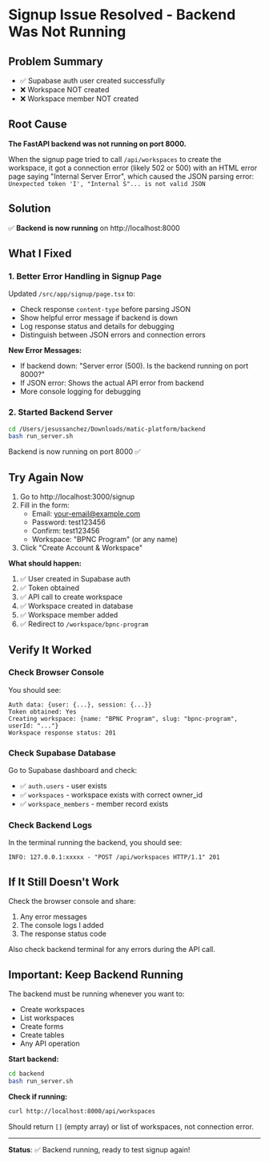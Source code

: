 # Signup Issue Resolved - Backend Was Not Running

## Problem Summary
- ✅ Supabase auth user created successfully
- ❌ Workspace NOT created
- ❌ Workspace member NOT created

## Root Cause
**The FastAPI backend was not running on port 8000.**

When the signup page tried to call `/api/workspaces` to create the workspace, it got a connection error (likely 502 or 500) with an HTML error page saying "Internal Server Error", which caused the JSON parsing error: `Unexpected token 'I', "Internal S"... is not valid JSON`

## Solution
✅ **Backend is now running** on http://localhost:8000

## What I Fixed

### 1. Better Error Handling in Signup Page
Updated `/src/app/signup/page.tsx` to:
- Check response `content-type` before parsing JSON
- Show helpful error message if backend is down
- Log response status and details for debugging
- Distinguish between JSON errors and connection errors

**New Error Messages:**
- If backend down: "Server error (500). Is the backend running on port 8000?"
- If JSON error: Shows the actual API error from backend
- More console logging for debugging

### 2. Started Backend Server
```bash
cd /Users/jesussanchez/Downloads/matic-platform/backend
bash run_server.sh
```

Backend is now running on port 8000 ✅

## Try Again Now

1. Go to http://localhost:3000/signup
2. Fill in the form:
   - Email: your-email@example.com
   - Password: test123456  
   - Confirm: test123456
   - Workspace: "BPNC Program" (or any name)
3. Click "Create Account & Workspace"

**What should happen:**
1. ✅ User created in Supabase auth
2. ✅ Token obtained
3. ✅ API call to create workspace
4. ✅ Workspace created in database
5. ✅ Workspace member added
6. ✅ Redirect to `/workspace/bpnc-program`

## Verify It Worked

### Check Browser Console
You should see:
```
Auth data: {user: {...}, session: {...}}
Token obtained: Yes
Creating workspace: {name: "BPNC Program", slug: "bpnc-program", userId: "..."}
Workspace response status: 201
```

### Check Supabase Database
Go to Supabase dashboard and check:
- ✅ `auth.users` - user exists
- ✅ `workspaces` - workspace exists with correct owner_id
- ✅ `workspace_members` - member record exists

### Check Backend Logs
In the terminal running the backend, you should see:
```
INFO: 127.0.0.1:xxxxx - "POST /api/workspaces HTTP/1.1" 201
```

## If It Still Doesn't Work

Check the browser console and share:
1. Any error messages
2. The console logs I added
3. The response status code

Also check backend terminal for any errors during the API call.

## Important: Keep Backend Running

The backend must be running whenever you want to:
- Create workspaces
- List workspaces
- Create forms
- Create tables
- Any API operation

**Start backend:**
```bash
cd backend
bash run_server.sh
```

**Check if running:**
```bash
curl http://localhost:8000/api/workspaces
```

Should return `[]` (empty array) or list of workspaces, not connection error.

---

**Status**: ✅ Backend running, ready to test signup again!

